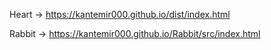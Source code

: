 Heart
->
https://kantemir000.github.io/dist/index.html
   
Rabbit
->
https://kantemir000.github.io/Rabbit/src/index.html
